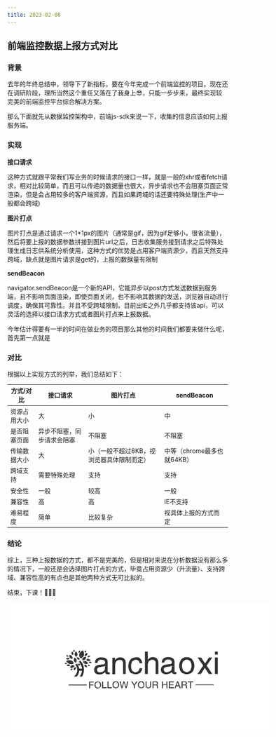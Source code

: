 ```yaml
---
title: 2023-02-08
---
```


## 前端监控数据上报方式对比

### 背景

去年的年终总结中，领导下了新指标，要在今年完成一个前端监控的项目。现在还在调研阶段，理所当然这个重任又落在了我身上😎，只能一步步来，最终实现较完美的前端监控平台综合解决方案。

那么下面就先从数据监控架构中，前端js-sdk来说一下，收集的信息应该如何上报服务端。

### 实现

**接口请求**

这种方式就跟平常我们写业务的时候请求的接口一样，就是一般的xhr或者fetch请求，相对比较简单，而且可以传递的数据量也很大，异步请求也不会阻塞页面正常渲染，但是会占用较多的客户端资源，而且如果跨域的话还要特殊处理(生产中一般都会跨域)

**图片打点**

图片打点是通过请求一个1*1px的图片（通常是gif，因为gif足够小，很省流量），然后将要上报的数据参数拼接到图片url之后，日志收集服务接到请求之后特殊处理生成日志供系统分析使用，这种方式的优势是占用客户端资源少，而且天然支持跨域，缺点就是图片请求是get的，上报的数据量有限制

**sendBeacon**

navigator.sendBeacon是一个新的API，它能异步以post方式发送数据到服务端，且不影响页面渲染，即使页面关闭，也不影响其数据的发送，浏览器自动进行调度，确保其可靠性。并且不受跨域限制，目前出IE之外几乎都支持该api，可以灵活的选择以接口请求方式或者图片打点来上报数据。

今年估计得要有一半的时间在做业务的项目那么其他的时间我们都要来做什么呢，首先第一点就是

### 对比

根据以上实现方式的列举，我们总结如下：

| 方式/对比    | 接口请求                   | 图片打点                                  | sendBeacon                 |
| ------------ | -------------------------- | ----------------------------------------- | -------------------------- |
| 资源占用大小 | 大                         | 小                                        | 中                         |
| 是否阻塞页面 | 异步不阻塞，同步请求会阻塞 | 不阻塞                                    | 不阻塞                     |
| 传输数据大小 | 大                         | 小（一般不超过8KB，视浏览器具体限制而定） | 中等（chrome最多也就64KB） |
| 跨域支持     | 需要特殊处理               | 支持                                      | 支持                       |
| 安全性       | 一般                       | 较高                                      | 一般                       |
| 兼容性       | 高                         | 高                                        | IE不支持                   |
| 难易程度     | 简单                       | 比较复杂                                  | 视具体上报的方式而定       |



### 结论

综上，三种上报数据的方式，都不是完美的，但是相对来说在分析数据没有那么多的情况下，一般还是会选择图片打点的方式，毕竟占用资源少（升流量）、支持跨域、兼容性高的有点也是其他两种方式无可比拟的。

结束，下课！🎉🎉🎉

<a href="https://github.com/cxhan" target="_blank"><img src="../../assets/logo.png" style="max-width: 600px;margin: 0 auto;display: block;"/></a>
